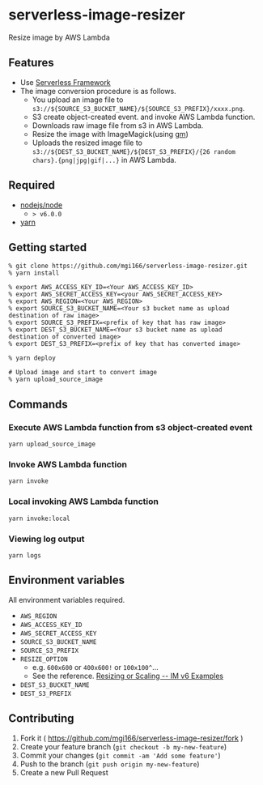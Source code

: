 # serverless-image-resizer
Resize image by AWS Lambda

## Features

* Use [Serverless Framework](https://github.com/serverless/serverless#features)
* The image conversion procedure is as follows.
  * You upload an image file to `s3://${SOURCE_S3_BUCKET_NAME}/${SOURCE_S3_PREFIX}/xxxx.png`.
  * S3 create object-created event. and invoke AWS Lambda function.
  * Downloads raw image file from s3 in AWS Lambda.
  * Resize the image with ImageMagick(using [gm](https://github.com/aheckmann/gm))
  * Uploads the resized image file to `s3://${DEST_S3_BUCKET_NAME}/${DEST_S3_PREFIX}/{26 random chars}.{png|jpg|gif|...}` in AWS Lambda.

## Required

* [nodejs/node](https://github.com/nodejs/node)
  * `> v6.0.0`
* [yarn](https://github.com/yarnpkg/yarn)

## Getting started

```
% git clone https://github.com/mgi166/serverless-image-resizer.git
% yarn install

% export AWS_ACCESS_KEY_ID=<Your AWS_ACCESS_KEY_ID>
% export AWS_SECRET_ACCESS_KEY=<your AWS_SECRET_ACCESS_KEY>
% export AWS_REGION=<Your AWS_REGION>
% export SOURCE_S3_BUCKET_NAME=<Your s3 bucket name as upload destination of raw image>
% export SOURCE_S3_PREFIX=<prefix of key that has raw image>
% export DEST_S3_BUCKET_NAME=<Your s3 bucket name as upload destination of converted image>
% export DEST_S3_PREFIX=<prefix of key that has converted image>

% yarn deploy

# Upload image and start to convert image
% yarn upload_source_image
```

## Commands

### Execute AWS Lambda function from s3 object-created event

```
yarn upload_source_image
```

### Invoke AWS Lambda function

```
yarn invoke
```

### Local invoking AWS Lambda function

```
yarn invoke:local
```

### Viewing log output

```
yarn logs
```

## Environment variables

All environment variables required.

* `AWS_REGION`
* `AWS_ACCESS_KEY_ID`
* `AWS_SECRET_ACCESS_KEY`
* `SOURCE_S3_BUCKET_NAME`
* `SOURCE_S3_PREFIX`
* `RESIZE_OPTION`
   * e.g. `600x600` or `400x600!` or `100x100^`...
   * See the reference. [Resizing or Scaling -- IM v6 Examples](http://www.imagemagick.org/Usage/resize/#resize)
* `DEST_S3_BUCKET_NAME`
* `DEST_S3_PREFIX`

## Contributing

1. Fork it ( https://github.com/mgi166/serverless-image-resizer/fork )
2. Create your feature branch (`git checkout -b my-new-feature`)
3. Commit your changes (`git commit -am 'Add some feature'`)
4. Push to the branch (`git push origin my-new-feature`)
5. Create a new Pull Request
